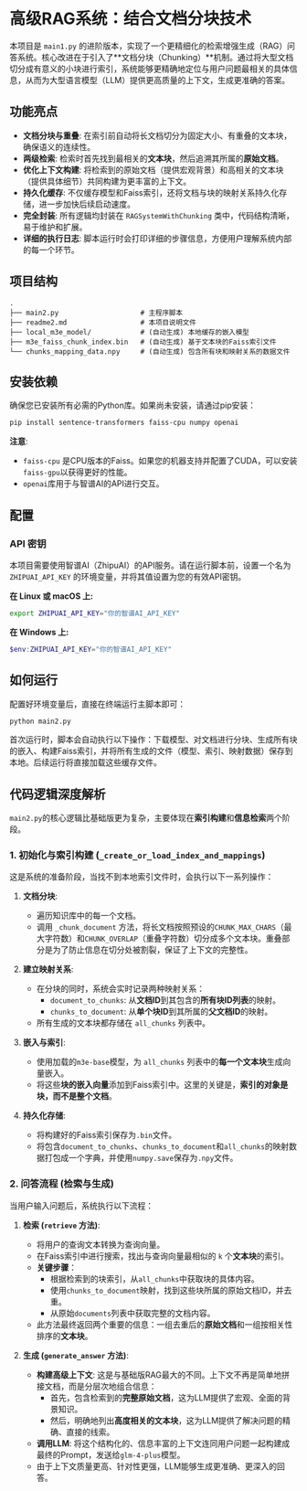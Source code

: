 # 高级RAG系统：结合文档分块技术

本项目是 `main1.py` 的进阶版本，实现了一个更精细化的检索增强生成（RAG）问答系统。核心改进在于引入了**文档分块（Chunking）**机制。通过将大型文档切分成有意义的小块进行索引，系统能够更精确地定位与用户问题最相关的具体信息，从而为大型语言模型（LLM）提供更高质量的上下文，生成更准确的答案。

## 功能亮点

- **文档分块与重叠**: 在索引前自动将长文档切分为固定大小、有重叠的文本块，确保语义的连续性。
- **两级检索**: 检索时首先找到最相关的**文本块**，然后追溯其所属的**原始文档**。
- **优化上下文构建**: 将检索到的原始文档（提供宏观背景）和高相关的文本块（提供具体细节）共同构建为更丰富的上下文。
- **持久化缓存**: 不仅缓存模型和Faiss索引，还将文档与块的映射关系持久化存储，进一步加快后续启动速度。
- **完全封装**: 所有逻辑均封装在 `RAGSystemWithChunking` 类中，代码结构清晰，易于维护和扩展。
- **详细的执行日志**: 脚本运行时会打印详细的步骤信息，方便用户理解系统内部的每一个环节。

## 项目结构

```
.
├── main2.py                    # 主程序脚本
├── readme2.md                  # 本项目说明文件
├── local_m3e_model/            # (自动生成) 本地缓存的嵌入模型
├── m3e_faiss_chunk_index.bin   # (自动生成) 基于文本块的Faiss索引文件
└── chunks_mapping_data.npy     # (自动生成) 包含所有块和映射关系的数据文件
```

## 安装依赖

确保您已安装所有必需的Python库。如果尚未安装，请通过pip安装：

```bash
pip install sentence-transformers faiss-cpu numpy openai
```
**注意**:
- `faiss-cpu` 是CPU版本的Faiss。如果您的机器支持并配置了CUDA，可以安装`faiss-gpu`以获得更好的性能。
- `openai`库用于与智谱AI的API进行交互。

## 配置

### API 密钥

本项目需要使用智谱AI（ZhipuAI）的API服务。请在运行脚本前，设置一个名为 `ZHIPUAI_API_KEY` 的环境变量，并将其值设置为您的有效API密钥。

**在 Linux 或 macOS 上:**
```bash
export ZHIPUAI_API_KEY="你的智谱AI_API_KEY"
```

**在 Windows 上:**
```powershell
$env:ZHIPUAI_API_KEY="你的智谱AI_API_KEY"
```

## 如何运行

配置好环境变量后，直接在终端运行主脚本即可：

```bash
python main2.py
```

首次运行时，脚本会自动执行以下操作：下载模型、对文档进行分块、生成所有块的嵌入、构建Faiss索引，并将所有生成的文件（模型、索引、映射数据）保存到本地。后续运行将直接加载这些缓存文件。

## 代码逻辑深度解析

`main2.py`的核心逻辑比基础版更为复杂，主要体现在**索引构建**和**信息检索**两个阶段。

### 1. 初始化与索引构建 (`_create_or_load_index_and_mappings`)

这是系统的准备阶段，当找不到本地索引文件时，会执行以下一系列操作：

1.  **文档分块**:
    -   遍历知识库中的每一个文档。
    -   调用 `_chunk_document` 方法，将长文档按照预设的`CHUNK_MAX_CHARS`（最大字符数）和`CHUNK_OVERLAP`（重叠字符数）切分成多个文本块。重叠部分是为了防止信息在切分处被割裂，保证了上下文的完整性。

2.  **建立映射关系**:
    -   在分块的同时，系统会实时记录两种映射关系：
        -   `document_to_chunks`: 从**文档ID**到其包含的**所有块ID列表**的映射。
        -   `chunks_to_document`: 从**单个块ID**到其所属的**父文档ID**的映射。
    -   所有生成的文本块都存储在 `all_chunks` 列表中。

3.  **嵌入与索引**:
    -   使用加载的`m3e-base`模型，为 `all_chunks` 列表中的**每一个文本块**生成向量嵌入。
    -   将这些**块的嵌入向量**添加到Faiss索引中。这里的关键是，**索引的对象是块，而不是整个文档**。

4.  **持久化存储**:
    -   将构建好的Faiss索引保存为`.bin`文件。
    -   将包含`document_to_chunks`、`chunks_to_document`和`all_chunks`的映射数据打包成一个字典，并使用`numpy.save`保存为`.npy`文件。

### 2. 问答流程 (检索与生成)

当用户输入问题后，系统执行以下流程：

1.  **检索 (`retrieve` 方法)**:
    -   将用户的查询文本转换为查询向量。
    -   在Faiss索引中进行搜索，找出与查询向量最相似的 `k` 个**文本块**的索引。
    -   **关键步骤**：
        -   根据检索到的块索引，从`all_chunks`中获取块的具体内容。
        -   使用`chunks_to_document`映射，找到这些块所属的原始文档ID，并去重。
        -   从原始`documents`列表中获取完整的文档内容。
    -   此方法最终返回两个重要的信息：一组去重后的**原始文档**和一组按相关性排序的**文本块**。

2.  **生成 (`generate_answer` 方法)**:
    -   **构建高级上下文**: 这是与基础版RAG最大的不同。上下文不再是简单地拼接文档，而是分层次地组合信息：
        -   首先，包含检索到的**完整原始文档**，这为LLM提供了宏观、全面的背景知识。
        -   然后，明确地列出**高度相关的文本块**，这为LLM提供了解决问题的精确、直接的线索。
    -   **调用LLM**: 将这个结构化的、信息丰富的上下文连同用户问题一起构建成最终的Prompt，发送给`glm-4-plus`模型。
    -   由于上下文质量更高、针对性更强，LLM能够生成更准确、更深入的回答。 